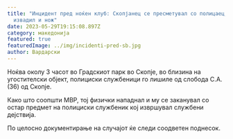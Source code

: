 ```yaml
---
title: "Инцидент пред ноќен клуб: Скопјанец се пресметувал со полицаец, му
  извадил и нож"
date: 2023-05-29T19:15:08.897Z
category: македонија
featured: true
featuredImage: ../img/incidenti-pred-sb.jpg
author: Вардарски
---
```

<!--StartFragment-->

Ноќва околу 3 часот во Градскиот парк во Скопје, во близина на угостителски објект, полициски службеници го лишиле од слобода С.А.(36) од Скопје.

Како што соопшти МВР, тој физички нападнал и му се заканувал со остар предмет на полициски службеник кој извршувал службени дејствија.

По целосно документирање на случајот ќе следи соодветен поднесок.



<!--EndFragment-->